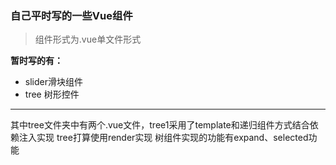 ### 自己平时写的一些Vue组件

> 组件形式为.vue单文件形式

**暂时写的有：**

- slider滑块组件
- tree 树形控件

---
其中tree文件夹中有两个.vue文件，tree1采用了template和递归组件方式结合依赖注入实现
tree打算使用render实现
树组件实现的功能有expand、selected功能

